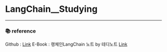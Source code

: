 # LangChain__Studying

---

### 📚 reference
Github : [Link](https://github.com/teddylee777/langchain-kr?tab=readme-ov-file)
E-Book : 랭체인LangChain 노트 by 테디노트 [Link](https://wikidocs.net/book/14314)
